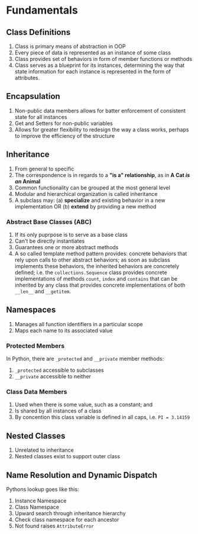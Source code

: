 # Fundamentals

## Class Definitions

1. Class is primary means of abstraction in  OOP
2. Every piece of data is represented as an instance of some class
3. Class provides set of behaviors in form of member functions or methods
4. Class serves as a blueprint for its instances, determining the way that state information for each instance is represented in the form of attributes.

## Encapsulation

1. Non-public data members allows for batter enforcement of consistent state for all instances
2. Get and Setters for non-public variables
3. Allows for greater flexibility to redesign the way a class works, perhaps to improve the efficiency of the structure

## Inheritance

1. From general to specific
2. The correspondence is in regards to a **"is a" relationship**, as in **A Cat *is an* Animal**
3. Common functionality can be grouped at the most general level
4. Modular and hierarchical organization is called inheritance
5. A subclass may: (a) **specialize** and existing behavior in a new implementation OR (b) **extend** by providing a new method

### Abstract Base Classes (ABC)

1. If its only puprpose is to serve as a base class
2. Can't be directly instantiates
3. Guarantees one or more abstract methods
4. A so called template method pattern provides: concrete behaviors that rely upon calls to other abstract behaviors; as soon as subclass implements these behaviors, the inherited behaviors are concretely defined; i.e. the `collections.Sequence` class provides concrete implementations of methods `count`, `index` and `contains` that can be inherited by any class that provides concrete implementations of both `__len__` and `__getitem`.

## Namespaces

1. Manages all function identifiers in a particular scope
2. Maps each name to its associated value

### Protected Members
In Python, there are `_protected` and `__private` member methods:
1. `_protected` accessible to subclasses
2. `__private` accessible to neither

### Class Data Members

1. Used when there is some value, such as a constant; and
2. Is shared by all instances of a class
3. By concention this class variable is defined in all caps, i.e. `PI = 3.14159 `

## Nested Classes

1. Unrelated to inheritance
2. Nested classes exist to support outer class

## Name Resolution and Dynamic Dispatch

Pythons lookup goes like this:

1. Instance Namespace
2. Class Namespace
3. Upward search through inheritance hierarchy
4. Check class namespace for each ancestor
5. Not found raises `AttributeError` 
